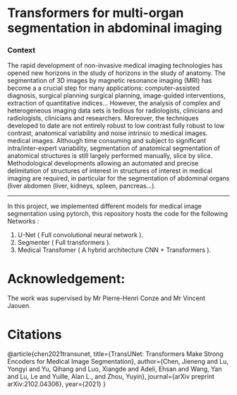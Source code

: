 # Transformers for multi-organ segmentation in abdominal imaging

### Context
The rapid development of non-invasive medical imaging technologies has opened new horizons in the study of
horizons in the study of anatomy. The segmentation of 3D images by magnetic resonance imaging (MRI) has become a
a crucial step for many applications: computer-assisted diagnosis, surgical planning
surgical planning, image-guided interventions, extraction of quantitative indices...
However, the analysis of complex and heterogeneous imaging data sets is tedious for radiologists, clinicians and
radiologists, clinicians and researchers. Moreover, the techniques developed to date are not entirely robust to low contrast
fully robust to low contrast, anatomical variability and noise intrinsic to medical images.
medical images. Although time consuming and subject to significant intra/inter-expert variability, segmentation of anatomical
segmentation of anatomical structures is still largely performed manually, slice by slice.
Methodological developments allowing an automated and precise delimitation of structures of interest in
structures of interest in medical imaging are required, in particular for the segmentation of abdominal organs (liver
abdomen (liver, kidneys, spleen, pancreas...).

----
In this project, we implemented different models for medical image segmentation using pytorch, this repository hosts the code for the following Networks :
1. U-Net ( Full convolutional neural network ).
2. Segmenter ( Full transformers ).
3. Medical Transfomer ( A hybrid architecture CNN + Transformers ). 


# Acknowledgement:
The work was supervised by Mr Pierre-Henri Conze and Mr Vincent Jaouen.

# Citations

@article{chen2021transunet,
  title={TransUNet: Transformers Make Strong Encoders for Medical Image Segmentation},
  author={Chen, Jieneng and Lu, Yongyi and Yu, Qihang and Luo, Xiangde and Adeli, Ehsan and Wang, Yan and Lu, Le and Yuille, Alan L., and Zhou, Yuyin},
  journal={arXiv preprint arXiv:2102.04306},
  year={2021}
}
